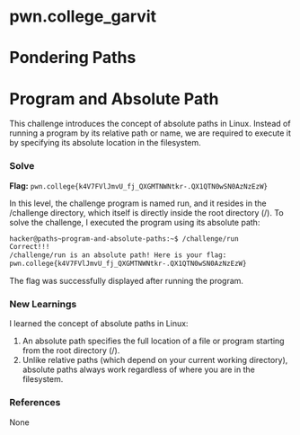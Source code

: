 # pwn.college_garvit
# Pondering Paths

# Program and Absolute Path
This challenge introduces the concept of absolute paths in Linux. Instead of running a program by its relative path or name, we are required to execute it by specifying its absolute location in the filesystem.

### Solve
**Flag:** `pwn.college{k4V7FVlJmvU_fj_QXGMTNWNtkr-.QX1QTN0wSN0AzNzEzW}`

In this level, the challenge program is named run, and it resides in the /challenge directory, which itself is directly inside the root directory (/). 
To solve the challenge, I executed the program using its absolute path:

```bash
hacker@paths~program-and-absolute-paths:~$ /challenge/run
Correct!!!
/challenge/run is an absolute path! Here is your flag:
pwn.college{k4V7FVlJmvU_fj_QXGMTNWNtkr-.QX1QTN0wSN0AzNzEzW}
```
The flag was successfully displayed after running the program.

### New Learnings
I learned the concept of absolute paths in Linux:

1. An absolute path specifies the full location of a file or program starting from the root directory (/).
2. Unlike relative paths (which depend on your current working directory), absolute paths always work regardless of where you are in the filesystem.

### References 
None